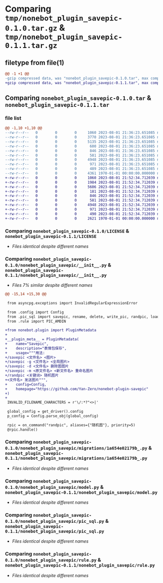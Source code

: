# Comparing `tmp/nonebot_plugin_savepic-0.1.0.tar.gz` & `tmp/nonebot_plugin_savepic-0.1.1.tar.gz`

## filetype from file(1)

```diff
@@ -1 +1 @@
-gzip compressed data, was "nonebot_plugin_savepic-0.1.0.tar", max compression
+gzip compressed data, was "nonebot_plugin_savepic-0.1.1.tar", max compression
```

## Comparing `nonebot_plugin_savepic-0.1.0.tar` & `nonebot_plugin_savepic-0.1.1.tar`

### file list

```diff
@@ -1,10 +1,10 @@
--rw-r--r--   0        0        0     1060 2023-08-01 21:36:23.651085 nonebot_plugin_savepic-0.1.0/LICENSE
--rw-r--r--   0        0        0     3770 2023-08-01 21:36:23.651085 nonebot_plugin_savepic-0.1.0/README.md
--rw-r--r--   0        0        0     5135 2023-08-01 21:36:23.651085 nonebot_plugin_savepic-0.1.0/nonebot_plugin_savepic/__init__.py
--rw-r--r--   0        0        0      600 2023-08-01 21:36:23.651085 nonebot_plugin_savepic-0.1.0/nonebot_plugin_savepic/config.py
--rw-r--r--   0        0        0      846 2023-08-01 21:36:23.651085 nonebot_plugin_savepic-0.1.0/nonebot_plugin_savepic/migrations/1a654e02179b_.py
--rw-r--r--   0        0        0      581 2023-08-01 21:36:23.651085 nonebot_plugin_savepic-0.1.0/nonebot_plugin_savepic/model.py
--rw-r--r--   0        0        0     4948 2023-08-01 21:36:23.651085 nonebot_plugin_savepic-0.1.0/nonebot_plugin_savepic/pic_sql.py
--rw-r--r--   0        0        0      971 2023-08-01 21:36:23.651085 nonebot_plugin_savepic-0.1.0/nonebot_plugin_savepic/rule.py
--rw-r--r--   0        0        0      489 2023-08-01 21:36:23.651085 nonebot_plugin_savepic-0.1.0/pyproject.toml
--rw-r--r--   0        0        0     4361 1970-01-01 00:00:00.000000 nonebot_plugin_savepic-0.1.0/PKG-INFO
+-rw-r--r--   0        0        0     1060 2023-08-01 21:52:34.712039 nonebot_plugin_savepic-0.1.1/LICENSE
+-rw-r--r--   0        0        0     1984 2023-08-01 21:52:34.712039 nonebot_plugin_savepic-0.1.1/README.md
+-rw-r--r--   0        0        0     5606 2023-08-01 21:52:34.712039 nonebot_plugin_savepic-0.1.1/nonebot_plugin_savepic/__init__.py
+-rw-r--r--   0        0        0      181 2023-08-01 21:52:34.712039 nonebot_plugin_savepic-0.1.1/nonebot_plugin_savepic/config.py
+-rw-r--r--   0        0        0      846 2023-08-01 21:52:34.712039 nonebot_plugin_savepic-0.1.1/nonebot_plugin_savepic/migrations/1a654e02179b_.py
+-rw-r--r--   0        0        0      581 2023-08-01 21:52:34.712039 nonebot_plugin_savepic-0.1.1/nonebot_plugin_savepic/model.py
+-rw-r--r--   0        0        0     4948 2023-08-01 21:52:34.712039 nonebot_plugin_savepic-0.1.1/nonebot_plugin_savepic/pic_sql.py
+-rw-r--r--   0        0        0      971 2023-08-01 21:52:34.712039 nonebot_plugin_savepic-0.1.1/nonebot_plugin_savepic/rule.py
+-rw-r--r--   0        0        0      490 2023-08-01 21:52:34.712039 nonebot_plugin_savepic-0.1.1/pyproject.toml
+-rw-r--r--   0        0        0     2621 1970-01-01 00:00:00.000000 nonebot_plugin_savepic-0.1.1/PKG-INFO
```

### Comparing `nonebot_plugin_savepic-0.1.0/LICENSE` & `nonebot_plugin_savepic-0.1.1/LICENSE`

 * *Files identical despite different names*

### Comparing `nonebot_plugin_savepic-0.1.0/nonebot_plugin_savepic/__init__.py` & `nonebot_plugin_savepic-0.1.1/nonebot_plugin_savepic/__init__.py`

 * *Files 7% similar despite different names*

```diff
@@ -15,14 +15,30 @@
 
 from asyncpg.exceptions import InvalidRegularExpressionError
 
 from .config import Config
 from .pic_sql import savepic, rename, delete, write_pic, randpic, load_pic, select_pic
 from .rule import PIC_AMDIN
 
+from nonebot.plugin import PluginMetadata
+
+__plugin_meta__ = PluginMetadata(
+    name="Savepic",
+    description="表情包保存",
+    usage="""用法:
+/savepic <文件名> <图片>
+/savepic -g <文件名> <全局图片>
+/savepic -d <文件名> 删除图图片
+/savepic -m <原文件名> <新文件名> 重命名图片
+/randpic <关键词> 随机图片
+<文件名> 发送图片""",
+    config=Config,
+    homepage="https://github.com/Yan-Zero/nonebot-plugin-savepic"
+)
+
 INVALID_FILENAME_CHARACTERS = r'\/:*?"<>|'
 
 global_config = get_driver().config
 p_config = Config.parse_obj(global_config)
 
 rpic = on_command("randpic", aliases={"随机图"}, priority=5)
 @rpic.handle()
```

### Comparing `nonebot_plugin_savepic-0.1.0/nonebot_plugin_savepic/migrations/1a654e02179b_.py` & `nonebot_plugin_savepic-0.1.1/nonebot_plugin_savepic/migrations/1a654e02179b_.py`

 * *Files identical despite different names*

### Comparing `nonebot_plugin_savepic-0.1.0/nonebot_plugin_savepic/model.py` & `nonebot_plugin_savepic-0.1.1/nonebot_plugin_savepic/model.py`

 * *Files identical despite different names*

### Comparing `nonebot_plugin_savepic-0.1.0/nonebot_plugin_savepic/pic_sql.py` & `nonebot_plugin_savepic-0.1.1/nonebot_plugin_savepic/pic_sql.py`

 * *Files identical despite different names*

### Comparing `nonebot_plugin_savepic-0.1.0/nonebot_plugin_savepic/rule.py` & `nonebot_plugin_savepic-0.1.1/nonebot_plugin_savepic/rule.py`

 * *Files identical despite different names*

